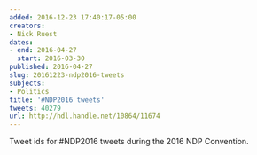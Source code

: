 ```yaml
---
added: 2016-12-23 17:40:17-05:00
creators:
- Nick Ruest
dates:
- end: 2016-04-27
  start: 2016-03-30
published: 2016-04-27
slug: 20161223-ndp2016-tweets
subjects:
- Politics
title: '#NDP2016 tweets'
tweets: 40279
url: http://hdl.handle.net/10864/11674
---
```


Tweet ids for #NDP2016 tweets during the 2016 NDP Convention.
